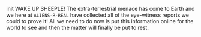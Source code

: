 init
WAKE UP SHEEPLE! The extra-terrestrial menace has come to Earth and we here at `ALIENS-R-REAL` have 
collected all of the eye-witness reports we could to prove it! 
All we need to do now is put this information online for the world to see and then the matter will finally be put to rest.
